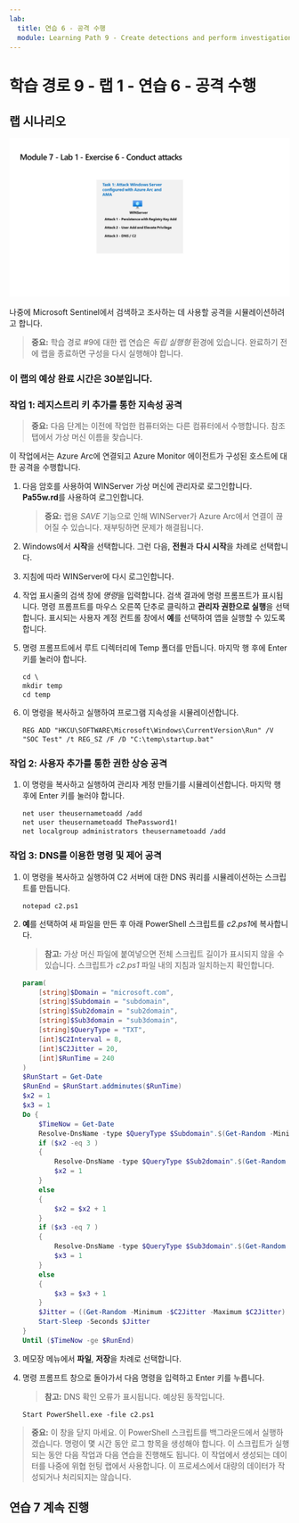```yaml
---
lab:
  title: 연습 6 - 공격 수행
  module: Learning Path 9 - Create detections and perform investigations using Microsoft Sentinel
---
```


# 학습 경로 9 - 랩 1 - 연습 6 - 공격 수행

## 랩 시나리오

![랩 개요입니다.](../Media/SC-200-Lab_Diagrams_Mod7_L1_Ex6.png)

나중에 Microsoft Sentinel에서 검색하고 조사하는 데 사용할 공격을 시뮬레이션하려고 합니다.

>**중요:** 학습 경로 #9에 대한 랩 연습은 *독립 실행형* 환경에 있습니다. 완료하기 전에 랩을 종료하면 구성을 다시 실행해야 합니다.

### 이 랩의 예상 완료 시간은 30분입니다.

### 작업 1: 레지스트리 키 추가를 통한 지속성 공격

>**중요:** 다음 단계는 이전에 작업한 컴퓨터와는 다른 컴퓨터에서 수행합니다. 참조 탭에서 가상 머신 이름을 찾습니다.

이 작업에서는 Azure Arc에 연결되고 Azure Monitor 에이전트가 구성된 호스트에 대한 공격을 수행합니다.

1. 다음 암호를 사용하여 WINServer 가상 머신에 관리자로 로그인합니다. **Pa55w.rd**를 사용하여 로그인합니다.  

    >**중요:** 랩용 *SAVE* 기능으로 인해 WINServer가 Azure Arc에서 연결이 끊어질 수 있습니다. 재부팅하면 문제가 해결됩니다.  

1. Windows에서 **시작**을 선택합니다. 그런 다음, **전원**과 **다시 시작**을 차례로 선택합니다.

1. 지침에 따라 WINServer에 다시 로그인합니다.

1. 작업 표시줄의 검색 창에 *명령*을 입력합니다. 검색 결과에 명령 프롬프트가 표시됩니다. 명령 프롬프트를 마우스 오른쪽 단추로 클릭하고 **관리자 권한으로 실행**을 선택합니다. 표시되는 사용자 계정 컨트롤 창에서 **예**를 선택하여 앱을 실행할 수 있도록 합니다.

1. 명령 프롬프트에서 루트 디렉터리에 Temp 폴더를 만듭니다. 마지막 행 후에 Enter 키를 눌러야 합니다.

    ```CommandPrompt
    cd \
    mkdir temp
    cd temp
    ```

1. 이 명령을 복사하고 실행하여 프로그램 지속성을 시뮬레이션합니다.

    ```CommandPrompt
    REG ADD "HKCU\SOFTWARE\Microsoft\Windows\CurrentVersion\Run" /V "SOC Test" /t REG_SZ /F /D "C:\temp\startup.bat"
    ```


### 작업 2: 사용자 추가를 통한 권한 상승 공격

1. 이 명령을 복사하고 실행하여 관리자 계정 만들기를 시뮬레이션합니다. 마지막 행 후에 Enter 키를 눌러야 합니다.

    ```CommandPrompt
    net user theusernametoadd /add
    net user theusernametoadd ThePassword1!
    net localgroup administrators theusernametoadd /add
    ```

### 작업 3: DNS를 이용한 명령 및 제어 공격

1. 이 명령을 복사하고 실행하여 C2 서버에 대한 DNS 쿼리를 시뮬레이션하는 스크립트를 만듭니다.

    ```CommandPrompt
    notepad c2.ps1
    ```

1. **예**를 선택하여 새 파일을 만든 후 아래 PowerShell 스크립트를 *c2.ps1*에 복사합니다.

    >**참고:** 가상 머신 파일에 붙여넣으면 전체 스크립트 길이가 표시되지 않을 수 있습니다. 스크립트가 *c2.ps1* 파일 내의 지침과 일치하는지 확인합니다.

    ```PowerShell
    param(
        [string]$Domain = "microsoft.com",
        [string]$Subdomain = "subdomain",
        [string]$Sub2domain = "sub2domain",
        [string]$Sub3domain = "sub3domain",
        [string]$QueryType = "TXT",
        [int]$C2Interval = 8,
        [int]$C2Jitter = 20,
        [int]$RunTime = 240
    )
    $RunStart = Get-Date
    $RunEnd = $RunStart.addminutes($RunTime)
    $x2 = 1
    $x3 = 1 
    Do {
        $TimeNow = Get-Date
        Resolve-DnsName -type $QueryType $Subdomain".$(Get-Random -Minimum 1 -Maximum 999999)."$Domain -QuickTimeout
        if ($x2 -eq 3 )
        {
            Resolve-DnsName -type $QueryType $Sub2domain".$(Get-Random -Minimum 1 -Maximum 999999)."$Domain -QuickTimeout
            $x2 = 1
        }
        else
        {
            $x2 = $x2 + 1
        }    
        if ($x3 -eq 7 )
        {
            Resolve-DnsName -type $QueryType $Sub3domain".$(Get-Random -Minimum 1 -Maximum 999999)."$Domain -QuickTimeout
            $x3 = 1
        }
        else
        {
            $x3 = $x3 + 1
        }
        $Jitter = ((Get-Random -Minimum -$C2Jitter -Maximum $C2Jitter) / 100 + 1) +$C2Interval
        Start-Sleep -Seconds $Jitter
    }
    Until ($TimeNow -ge $RunEnd)
    ```

1. 메모장 메뉴에서 **파일**, **저장**을 차례로 선택합니다. 

1. 명령 프롬프트 창으로 돌아가서 다음 명령을 입력하고 Enter 키를 누릅니다. 

    >**참고:** DNS 확인 오류가 표시됩니다. 예상된 동작입니다.

    ```CommandPrompt
    Start PowerShell.exe -file c2.ps1
    ```

>**중요:** 이 창을 닫지 마세요. 이 PowerShell 스크립트를 백그라운드에서 실행하겠습니다. 명령이 몇 시간 동안 로그 항목을 생성해야 합니다. 이 스크립트가 실행되는 동안 다음 작업과 다음 연습을 진행해도 됩니다. 이 작업에서 생성되는 데이터를 나중에 위협 헌팅 랩에서 사용합니다. 이 프로세스에서 대량의 데이터가 작성되거나 처리되지는 않습니다.

## 연습 7 계속 진행

